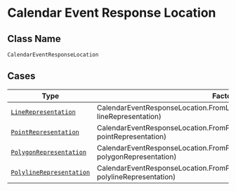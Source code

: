 
# Calendar Event Response Location

## Class Name

`CalendarEventResponseLocation`

## Cases

| Type | Factory Method |
|  --- | --- |
| [`LineRepresentation`](../../../doc/models/line-representation.md) | CalendarEventResponseLocation.FromLineRepresentation(LineRepresentation lineRepresentation) |
| [`PointRepresentation`](../../../doc/models/point-representation.md) | CalendarEventResponseLocation.FromPointRepresentation(PointRepresentation pointRepresentation) |
| [`PolygonRepresentation`](../../../doc/models/polygon-representation.md) | CalendarEventResponseLocation.FromPolygonRepresentation(PolygonRepresentation polygonRepresentation) |
| [`PolylineRepresentation`](../../../doc/models/polyline-representation.md) | CalendarEventResponseLocation.FromPolylineRepresentation(PolylineRepresentation polylineRepresentation) |

